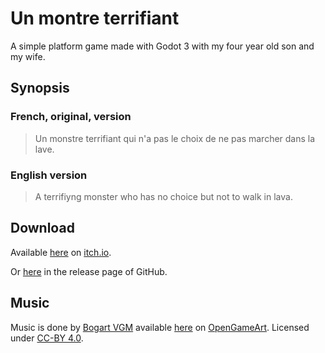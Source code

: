 # Un montre terrifiant

A simple platform game made with Godot 3 with my four year old son and my wife.

## Synopsis

### French, original, version
> Un monstre terrifiant qui n'a pas le choix de ne pas marcher dans la lave.

### English version
> A terrifiyng monster who has no choice but not to walk in lava.

## Download

Available [here](https://fistons.itch.io/un-monstre-terrifiant) on [itch.io](http://itch.io).

Or [here](https://github.com/fistons/un-monstre-terrifiant/releases) in the release page of GitHub.

## Music

Music is done by [Bogart VGM](https://www.facebook.com/BogartVGM/) available [here](https://opengameart.org/content/german-industrial-metal) 
on [OpenGameArt](https://opengameart.org). Licensed under [CC-BY 4.0](https://creativecommons.org/licenses/by/4.0/).

